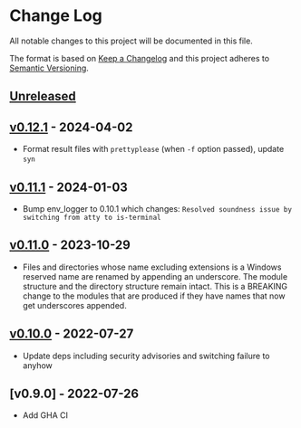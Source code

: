 # Change Log

All notable changes to this project will be documented in this file.

The format is based on [Keep a Changelog](http://keepachangelog.com/)
and this project adheres to [Semantic Versioning](http://semver.org/).

## [Unreleased]

## [v0.12.1] - 2024-04-02
* Format result files with `prettyplease` (when `-f` option passed), update `syn`

## [v0.11.1] - 2024-01-03
* Bump env_logger to 0.10.1 which changes: `Resolved soundness issue by switching from atty to is-terminal`

## [v0.11.0] - 2023-10-29
* Files and directories whose name excluding extensions is a Windows reserved name are renamed by appending an underscore. The module structure and the directory structure remain intact. This is a BREAKING change to the modules that are produced if they have names that now get underscores appended.

## [v0.10.0] - 2022-07-27
* Update deps including security advisories and switching failure to anyhow

## [v0.9.0] - 2022-07-26
* Add GHA CI

[Unreleased]: https://github.com/djmcgill/form/compare/v0.12.1...HEAD
[v0.12.1]: https://github.com/djmcgill/form/compare/v0.11.1...v0.12.1
[v0.11.1]: https://github.com/djmcgill/form/compare/v0.11.0...v0.11.1
[v0.11.0]: https://github.com/djmcgill/form/compare/v0.10.0...v0.11.0
[v0.10.0]: https://github.com/djmcgill/form/compare/v0.9.0...v0.10.0
